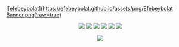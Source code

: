 [![efebeybolat](https://efebeybolat.github.io/assets/png/Efebeybolat Banner.png?raw=true)](https://efebeybolat.github.io/)
<p align="center">
   <a href="https://discord.com/users/521771131385151488" target"blank_"><img src="https://img.shields.io/badge/discord%20-111111.svg?&style=for-the-badge&logo=discord&logoColor=white"></a>
   <a href="https://open.spotify.com/user/31aac5pvykdvab4rwdkuzjyfezuy" target"blank_"><img src="https://img.shields.io/badge/Spotify%20-111111.svg?&style=for-the-badge&logo=spotify&logoColor=white"></a>
   <a href="https://www.youtube.com/channel/UCgtus-fBss-VPbTTlNoftIg" target"blank_"><img src="https://img.shields.io/badge/youtube%20-111111.svg?&style=for-the-badge&logo=youtube&logoColor=white"></a>
   <a href="https://www.instagram.com/Efebeybolat_Coder" target"blank_"><img src="https://img.shields.io/badge/INSTAGRAM%20-111111.svg?&style=for-the-badge&logo=instagram&logoColor=white"></a>
   <a href="https://github.com/efebeybolat" target"blank_"><img src="https://img.shields.io/badge/GitHub%20-111111.svg?&style=for-the-badge&logo=github&logoColor=white"></a>
   <a href="https://twitter.com/efebeybolat" target"blank_"><img src="https://img.shields.io/badge/Twitter%20-111111.svg?&style=for-the-badge&logo=twitter&logoColor=white"></a>
</p>
<div align="center">
   <a href="https://discord.com/users/521771131385151488" target="_blank">
      <img src="https://lanyard-profile-readme.vercel.app/api/521771131385151488?bg=111111">
   </a>
</div>
